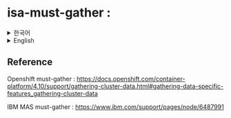 # isa-must-gather : 
<details>
<summary>한국어</summary>

must-gather는 openshift cluster 및 위에 배포된 MAS Application 로그를 추출할수 있는 client tool이다.
Openshift와 MAS 라는 미지의 세계를 경험하다보면 수많은 문제와 질문에 봉착하게 된다. 
그럴때마다, must-gather 명령어를 찾아서 입력하는 불편함과정을 줄이기위해서 isa-must-gather라는 tool을 만들었다.

## 용도
문제 발생시, MUST-GATHER를 이용해서 openshift 및 MAS 관련 로그를 추출하는 troubleshooting 용도 많이 사용된다.
log 추출을 위해서 아래 링크에 명시된 명령어를 찾아서 입력해야한다. 이런 불편함을 감소하기 위해서 isa-must-gather라는 tool을 만들었다.

Openshift must-gather : https://docs.openshift.com/container-platform/4.10/support/gathering-cluster-data.html#gathering-data-specific-features_gathering-cluster-data

IBM MAS must-gather : https://www.ibm.com/support/pages/node/6487991


## 사용방법
[1] script를 받아서 서버에 설치한다.

[1.1] Git clone 하기
```
#원하는 directory로 이동후, 
git clone https://github.com/isaaclee1001/isa-must-gather.git
```
[1.2] Release에서 다운로드하기

[2]실행하기
shell sciprt 받은 directory = must-gather  LOG 다운받는 directory

```
sh isa-must-gather.sh
```
log 추출을 기다린다.

[3] Option 설명

```
MAS COMPONENTS:

1. MAS application  <--- MAS 전체 관련 로그 추출
2. MAS Core         <--- CORE 관련 로그만 추출
3. MAS Manage
4. MAS Health
5. Exit
- - - - - - - - - - - - - -
Which MAS component log do you need? ( 1 ~ 5 ):  1
Please Input MAS Instance ID: inst      <------ MAS Instance명 입력 : 현재 설치 instance 명 = inst
Include Openshift Cluster logs (Y/N)? Y   <------ openshift log 필요시 : yes
```
💡 현재 어는 부분이 문제 일지 모를 경우 -> Openshift 전체, MAS 전체 로그 추출, option은 아래와 같다
1. MAS Application
2. MAS instance ID : inst 
3. Openshift clust log : yes

## 미작동시..
 위 Shell script미작동시,
1. 원하는 directory 진입
2. 아래 명령어 실행
```
oc adm must-gather --dest-dir=./$FILE_PREFIX$(date "+%Y%m%d") --image-stream=openshift/must-gather --image=quay.io/aiasupport/must-gather -- gather -cgl --mas-instance-id inst
```
-> 아래 명령어는 OPENSHIFT cluster & MAS application 전체 log를 추출하는 명령어이다. openshift & MAS 관련 모든 log를 추출하는 관계로 시간이 소요된다.
</details>

<details>
<summary> English </summary>

## Aim
After running countless number of times must-gather commands, I must have all of the must-gather commands at the back of my mind. But, it never sticks arounds and I have to constantly refer to Redhat  or IBM MAS documentation for the must-gather command.

isa-must-gather is a friendly cli tool that receives inputs and run Openshift's must-gather command accordingly. No more pains of referring to the Redhat or IBM documentations.

Most importantly, the initial version is focused towards collecting MAS data.

## Who should use it?
If you are MAS admin, developer , devops that need to run must-gather commands.

## How to install
Not much of installation.
Simpl,
1. download the shell script
2. copy the script to cluster

## How To Run
### Method 1: simply run the script
Go to destination directory, and run the script.
```
sh isa-must-gather.sh
```
(-) Cannot run this script anywhere
This method is not flexible. You need to remember the location of the script

### Method 2: Create Symbolic Link
2.1. Create Symbolic Link
````
sudo ln -s /path/to/run_must_gather.sh /usr/local/bin/runMustGather
````
With above method, 
2.2. 
```

```

</details>

## Reference 
Openshift must-gather : https://docs.openshift.com/container-platform/4.10/support/gathering-cluster-data.html#gathering-data-specific-features_gathering-cluster-data

IBM MAS must-gather : https://www.ibm.com/support/pages/node/6487991
